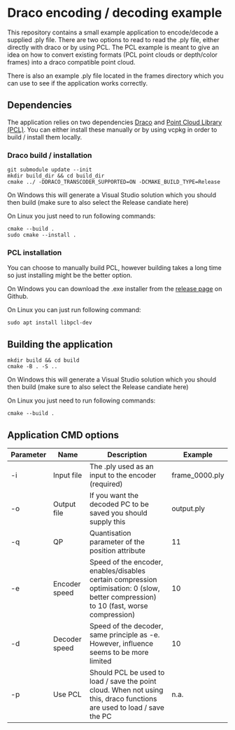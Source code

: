 # Draco encoding / decoding example
This repository contains a small example application to encode/decode a supplied .ply file. There are two options to read to read the .ply file, either directly with draco or by using PCL.
The PCL example is meant to give an idea on how to convert existing formats (PCL point clouds or depth/color frames) into a draco compatible point cloud. 

There is also an example .ply file located in the frames directory which you can use to see if the application works correctly.

## Dependencies
The application relies on two dependencies [Draco](https://github.com/google/draco) and [Point Cloud Library (PCL)](https://github.com/PointCloudLibrary/pcl). 
You can either install these manually or by using vcpkg in order to build / install them locally.

### Draco build / installation
```
git submodule update --init
mkdir build_dir && cd build_dir
cmake ../ -DDRACO_TRANSCODER_SUPPORTED=ON -DCMAKE_BUILD_TYPE=Release
```
On Windows this will generate a Visual Studio solution which you should then build (make sure to also select the Release candiate here)

On Linux you just need to run following commands:
```
cmake --build .
sudo cmake --install .
```

### PCL installation
You can choose to manually build PCL, however building takes a long time so just installing might be the better option.

On Windows you can download the .exe installer from the [release page](https://github.com/PointCloudLibrary/pcl/releases) on Github. 

On Linux you can just run following command:
```
sudo apt install libpcl-dev
```

## Building the application
```
mkdir build && cd build
cmake -B . -S ..
```
On Windows this will generate a Visual Studio solution which you should then build (make sure to also select the Release candiate here)

On Linux you just need to run following commands:
```
cmake --build .
```

## Application CMD options

| **Parameter** | **Name**    | **Description**                                                       | **Example**   |
|---------------|-------------|-----------------------------------------------------------------------|---------------|
| -i            | Input file  | The .ply used as an input to the encoder (required)                   | frame_0000.ply|
| -o            | Output file | If you want the decoded PC to be saved you should supply this         | output.ply    |
| -q            | QP          | Quantisation parameter of the position attribute                      | 11            |
| -e            | Encoder speed | Speed of the encoder, enables/disables certain compression optimisation: 0 (slow, better compression) to 10 (fast, worse compression) | 10            |
| -d            | Decoder speed | Speed of the decoder, same principle as -e. However, influence seems to be more limited | 10            |
| -p            | Use PCL     | Should PCL be used to load / save the point cloud. When not using this, draco functions are used to load / save the PC | n.a.            |


